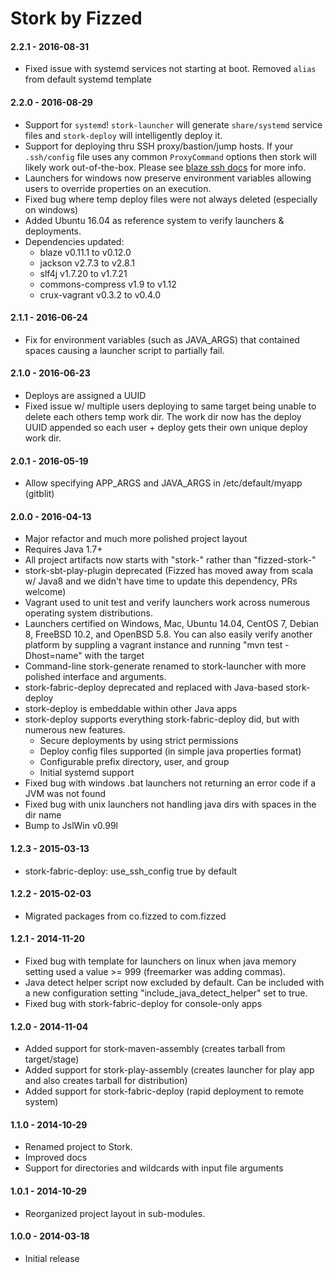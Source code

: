 Stork by Fizzed
=======================================

#### 2.2.1 - 2016-08-31

 - Fixed issue with systemd services not starting at boot. Removed `alias` from
   default systemd template

#### 2.2.0 - 2016-08-29

 - Support for `systemd`! `stork-launcher` will generate `share/systemd` service
   files and `stork-deploy` will intelligently deploy it.
 - Support for deploying thru SSH proxy/bastion/jump hosts.  If your `.ssh/config`
   file uses any common `ProxyCommand` options then stork will likely work out-of-the-box.
   Please see [blaze ssh docs](https://github.com/fizzed/blaze/blob/master/docs/SSH.md)
   for more info.
 - Launchers for windows now preserve environment variables allowing users to
   override properties on an execution.
 - Fixed bug where temp deploy files were not always deleted (especially on windows)
 - Added Ubuntu 16.04 as reference system to verify launchers & deployments.
 - Dependencies updated:
    - blaze v0.11.1 to v0.12.0
    - jackson v2.7.3 to v2.8.1
    - slf4j v1.7.20 to v1.7.21
    - commons-compress v1.9 to v1.12
    - crux-vagrant v0.3.2 to v0.4.0

#### 2.1.1 - 2016-06-24

 - Fix for environment variables (such as JAVA_ARGS) that contained spaces
   causing a launcher script to partially fail. 

#### 2.1.0 - 2016-06-23

 - Deploys are assigned a UUID
 - Fixed issue w/ multiple users deploying to same target being unable to 
   delete each others temp work dir.  The work dir now has the deploy UUID
   appended so each user + deploy gets their own unique deploy work dir.

#### 2.0.1 - 2016-05-19

 - Allow specifying APP_ARGS and JAVA_ARGS in /etc/default/myapp (gitblit)

#### 2.0.0 - 2016-04-13

 - Major refactor and much more polished project layout
 - Requires Java 1.7+
 - All project artifacts now starts with "stork-" rather than "fizzed-stork-"
 - stork-sbt-play-plugin deprecated (Fizzed has moved away from scala w/
   Java8 and we didn't have time to update this dependency, PRs welcome)
 - Vagrant used to unit test and verify launchers work across numerous 
   operating system distributions.
 - Launchers certified on Windows, Mac, Ubuntu 14.04, CentOS 7, Debian 8,
   FreeBSD 10.2, and OpenBSD 5.8.  You can also easily verify another platform
   by suppling a vagrant instance and running "mvn test -Dhost=name" with the target
 - Command-line stork-generate renamed to stork-launcher with more polished
   interface and arguments.
 - stork-fabric-deploy deprecated and replaced with Java-based stork-deploy
 - stork-deploy is embeddable within other Java apps
 - stork-deploy supports everything stork-fabric-deploy did, but with numerous
   new features.
    - Secure deployments by using strict permissions
    - Deploy config files supported (in simple java properties format)
    - Configurable prefix directory, user, and group
    - Initial systemd support
 - Fixed bug with windows .bat launchers not returning an error code if a JVM
   was not found
 - Fixed bug with unix launchers not handling java dirs with spaces in the 
   dir name
 - Bump to JslWin v0.99l

#### 1.2.3 - 2015-03-13

 - stork-fabric-deploy: use_ssh_config true by default

#### 1.2.2 - 2015-02-03

 - Migrated packages from co.fizzed to com.fizzed

#### 1.2.1 - 2014-11-20

 - Fixed bug with template for launchers on linux when java memory setting used
   a value >= 999 (freemarker was adding commas).
 - Java detect helper script now excluded by default. Can be included with a new
   configuration setting "include_java_detect_helper" set to true.
 - Fixed bug with stork-fabric-deploy for console-only apps

#### 1.2.0 - 2014-11-04

 - Added support for stork-maven-assembly (creates tarball from target/stage)
 - Added support for stork-play-assembly (creates launcher for play app and
     also creates tarball for distribution)
 - Added support for stork-fabric-deploy (rapid deployment to remote system)

#### 1.1.0 - 2014-10-29

 - Renamed project to Stork.
 - Improved docs
 - Support for directories and wildcards with input file arguments

#### 1.0.1 - 2014-10-29

 - Reorganized project layout in sub-modules.

#### 1.0.0 - 2014-03-18

 - Initial release
